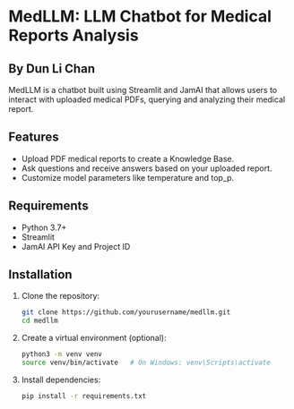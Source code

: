 # MedLLM: LLM Chatbot for Medical Reports Analysis

## By Dun Li Chan 

MedLLM is a chatbot built using Streamlit and JamAI that allows users to interact with uploaded medical PDFs, querying and analyzing their medical report.

## Features
- Upload PDF medical reports to create a Knowledge Base.
- Ask questions and receive answers based on your uploaded report.
- Customize model parameters like temperature and top_p.

## Requirements
- Python 3.7+
- Streamlit
- JamAI API Key and Project ID

## Installation

1. Clone the repository:
   ```bash
   git clone https://github.com/yourusername/medllm.git
   cd medllm

2. Create a virtual environment (optional):
    ```bash
    python3 -m venv venv
    source venv/bin/activate   # On Windows: venv\Scripts\activate
3. Install dependencies:
    ```bash
    pip install -r requirements.txt